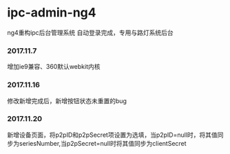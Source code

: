 # ipc-admin-ng4
ng4重构ipc后台管理系统
自动登录完成，专用与路灯系统后台


### 2017.11.7
增加ie9兼容、360默认webkit内核

### 2017.11.16
修改新增完成后，新增按钮状态未重置的bug

### 2017.11.20
新增设备页面，将p2pID和p2pSecret项设置为选填，当p2pID=null时，将其值同步为seriesNumber,当p2pSecret=null时将其值同步为clientSecret